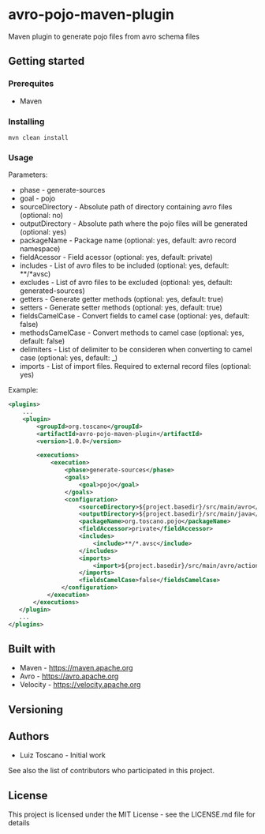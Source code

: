 # avro-pojo-maven-plugin
Maven plugin to generate pojo files from avro schema files

## Getting started

### Prerequites
* Maven

### Installing

```
mvn clean install
```

### Usage
Parameters:
* phase - generate-sources
* goal - pojo
* sourceDirectory - Absolute path of directory containing avro files (optional: no)
* outputDirectory - Absolute path where the pojo files will be generated (optional: yes)
* packageName - Package name (optional: yes, default: avro record namespace)
* fieldAcessor - Field acessor (optional: yes, default: private)
* includes - List of avro files to be included (optional: yes, default: **/*avsc)
* excludes - List of avro files to be excluded (optional: yes, default: generated-sources)
* getters - Generate getter methods (optional: yes, default: true)
* setters - Generate setter methods (optional: yes, default: true)
* fieldsCamelCase - Convert fields to camel case (optional: yes, default: false)
* methodsCamelCase - Convert methods to camel case (optional: yes, default: false)
* delimiters - List of delimiter to be consideren when converting to camel case (optional: yes, default: _)
* imports - List of import files. Required to external record files (optional: yes)

Example:

```xml
<plugins>
    ...
    <plugin>
        <groupId>org.toscano</groupId>
        <artifactId>avro-pojo-maven-plugin</artifactId>
        <version>1.0.0</version>

        <executions>
            <execution>
                <phase>generate-sources</phase>
                <goals>
                    <goal>pojo</goal>
                </goals>
                <configuration>
                    <sourceDirectory>${project.basedir}/src/main/avro</sourceDirectory>
                    <outputDirectory>${project.basedir}/src/main/java</outputDirectory>
                    <packageName>org.toscano.pojo</packageName>
                    <fieldAccessor>private</fieldAccessor>
                    <includes>
                        <include>**/*.avsc</include>
                    </includes>
                    <imports>
                        <import>${project.basedir}/src/main/avro/action.avsc</import>
                    </imports>
                    <fieldsCamelCase>false</fieldsCamelCase>
               </configuration>
           </execution>
       </executions>
   </plugin>
   ...
</plugins>
```

## Built with

* Maven - https://maven.apache.org
* Avro - https://avro.apache.org
* Velocity - https://velocity.apache.org

## Versioning

## Authors

* Luiz Toscano - Initial work

See also the list of contributors who participated in this project.

## License

This project is licensed under the MIT License - see the LICENSE.md file for details
